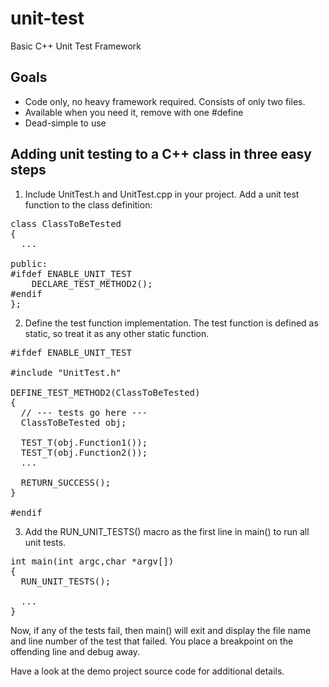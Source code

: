 # unit-test
Basic C++ Unit Test Framework

## Goals
- Code only, no heavy framework required. Consists of only two files.
- Available when you need it, remove with one #define
- Dead-simple to use

## Adding unit testing to a C++ class in three easy steps

1. Include UnitTest.h and UnitTest.cpp in your project. Add a unit test function to the class definition:

<pre>class ClassToBeTested
{
  ...

public:
#ifdef ENABLE_UNIT_TEST
	DECLARE_TEST_METHOD2();
#endif
};</pre>

2. Define the test function implementation. The test function is defined as static, so treat it as any other static function.

<pre>#ifdef ENABLE_UNIT_TEST

#include "UnitTest.h"

DEFINE_TEST_METHOD2(ClassToBeTested)
{
  // --- tests go here ---
  ClassToBeTested obj;

  TEST_T(obj.Function1());
  TEST_T(obj.Function2());
  ...
  
  RETURN_SUCCESS();
}

#endif</pre>

3. Add the RUN_UNIT_TESTS() macro as the first line in main() to run all unit tests. 

<pre>int main(int argc,char *argv[])
{
  RUN_UNIT_TESTS();
  
  ...
}</pre>

Now, if any of the tests fail, then main() will exit and display the file name and line number of the test that failed. You place a breakpoint on the offending line and debug away.

Have a look at the demo project source code for additional details.
